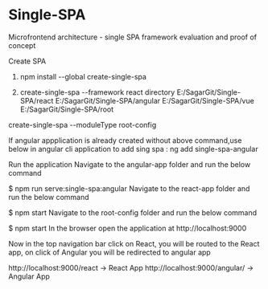 # Single-SPA
Microfrontend architecture - single SPA framework evaluation and proof of concept

Create SPA

1. npm install --global create-single-spa

2. create-single-spa --framework react
directory E:/SagarGit/Single-SPA/react
E:/SagarGit/Single-SPA/angular
E:/SagarGit/Single-SPA/vue
E:/SagarGit/Single-SPA/root


create-single-spa --moduleType root-config

If angular appplication is already created without above command,use below in angular cli application to add sing spa :
ng add single-spa-angular


Run the application
Navigate to the angular-app folder and run the below command

$ npm run serve:single-spa:angular
Navigate to the react-app folder and run the below command

$ npm start
Navigate to the root-config folder and run the below command

$ npm start
In the browser open the application at http://localhost:9000

Now in the top navigation bar click on React, you will be routed to the React app, on click of Angular you will be redirected to angular app

http://localhost:9000/react -> React App http://localhost:9000/angular/ -> Angular App
